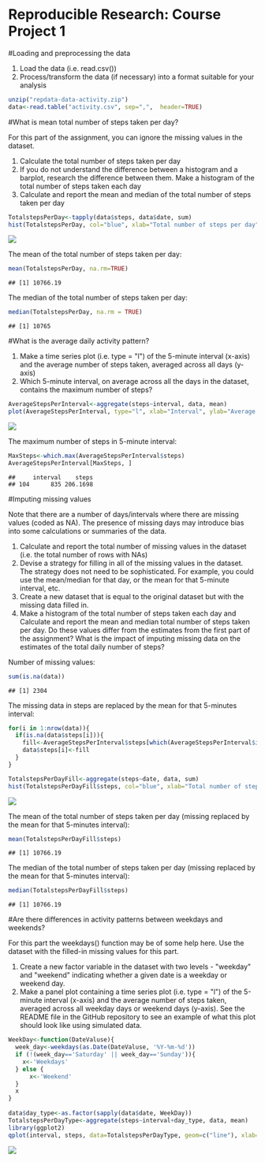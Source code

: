 Reproducible Research: Course Project 1
=======================================

#Loading and preprocessing the data

1. Load the data (i.e. read.csv())
2. Process/transform the data (if necessary) into a format suitable for your analysis


```r
unzip("repdata-data-activity.zip")
data<-read.table("activity.csv", sep=",",  header=TRUE)
```

#What is mean total number of steps taken per day?

For this part of the assignment, you can ignore the missing values in the dataset.

1. Calculate the total number of steps taken per day
2. If you do not understand the difference between a histogram and a barplot, research the difference between them. Make a histogram of the total number of steps taken each day
3. Calculate and report the mean and median of the total number of steps taken per day


```r
TotalstepsPerDay<-tapply(data$steps, data$date, sum)
hist(TotalstepsPerDay, col="blue", xlab="Total number of steps per day", ylab="Frequency", main="Total number of steps per day")
```

![](figure/unnamed-chunk-2-1.png)

The mean of the total number of steps taken per day:


```r
mean(TotalstepsPerDay, na.rm=TRUE)
```

```
## [1] 10766.19
```

The median of the total number of steps taken per day:


```r
median(TotalstepsPerDay, na.rm = TRUE)
```

```
## [1] 10765
```

#What is the average daily activity pattern?

1. Make a time series plot (i.e. type = "l") of the 5-minute interval (x-axis) and the average number of steps taken, averaged across all days (y-axis)
2. Which 5-minute interval, on average across all the days in the dataset, contains the maximum number of steps?


```r
AverageStepsPerInterval<-aggregate(steps~interval, data, mean)
plot(AverageStepsPerInterval, type="l", xlab="Interval", ylab="Average number of steps", main="Average number of steps average across all days")
```

![](figure/unnamed-chunk-5-1.png)

The maximum number of steps in 5-minute interval:


```r
MaxSteps<-which.max(AverageStepsPerInterval$steps)
AverageStepsPerInterval[MaxSteps, ]
```

```
##     interval    steps
## 104      835 206.1698
```

#Imputing missing values

Note that there are a number of days/intervals where there are missing values (coded as NA). The presence of missing days may introduce bias into some calculations or summaries of the data.

1. Calculate and report the total number of missing values in the dataset (i.e. the total number of rows with NAs)
2. Devise a strategy for filling in all of the missing values in the dataset. The strategy does not need to be sophisticated. For example, you could use the mean/median for that day, or the mean for that 5-minute interval, etc.
3. Create a new dataset that is equal to the original dataset but with the missing data filled in.
4. Make a histogram of the total number of steps taken each day and Calculate and report the mean and median total number of steps taken per day. Do these values differ from the estimates from the first part of the assignment? What is the impact of imputing missing data on the estimates of the total daily number of steps?

Number of missing values:


```r
sum(is.na(data))
```

```
## [1] 2304
```

The missing data in steps are replaced by the mean for that 5-minutes interval:


```r
for(i in 1:nrow(data)){
  if(is.na(data$steps[i])){
    fill<-AverageStepsPerInterval$steps[which(AverageStepsPerInterval$interval==data$interval[i])]
    data$steps[i]<-fill
  }
}

TotalstepsPerDayFill<-aggregate(steps~date, data, sum)
hist(TotalstepsPerDayFill$steps, col="blue", xlab="Total number of steps per day", ylab="Frequency", main="Total number of steps per day")
```

![](figure/unnamed-chunk-8-1.png)

The mean of the total number of steps taken per day (missing replaced by the mean for that 5-minutes interval):


```r
mean(TotalstepsPerDayFill$steps)
```

```
## [1] 10766.19
```

The median of the total number of steps taken per day (missing replaced by the mean for that 5-minutes interval):


```r
median(TotalstepsPerDayFill$steps)
```

```
## [1] 10766.19
```

#Are there differences in activity patterns between weekdays and weekends?

For this part the weekdays() function may be of some help here. Use the dataset with the filled-in missing values for this part.

1. Create a new factor variable in the dataset with two levels - "weekday" and "weekend" indicating whether a given date is a weekday or weekend day.
2. Make a panel plot containing a time series plot (i.e. type = "l") of the 5-minute interval (x-axis) and the average number of steps taken, averaged across all weekday days or weekend days (y-axis). See the README file in the GitHub repository to see an example of what this plot should look like using simulated data.


```r
WeekDay<-function(DateValuse){
  week_day<-weekdays(as.Date(DateValuse, '%Y-%m-%d'))
  if (!(week_day=='Saturday' || week_day=='Sunday')){
    x<-'Weekdays'
  } else {
      x<-'Weekend'
  }
  x
} 
 
data$day_type<-as.factor(sapply(data$date, WeekDay))
TotalstepsPerDayType<-aggregate(steps~interval+day_type, data, mean)
library(ggplot2)
qplot(interval, steps, data=TotalstepsPerDayType, geom=c("line"), xlab="Interval", ylab="Steps", main="Steps per Interval by Day Type") + facet_wrap(~day_type, ncol=1)
```

![](figure/unnamed-chunk-11-1.png)


